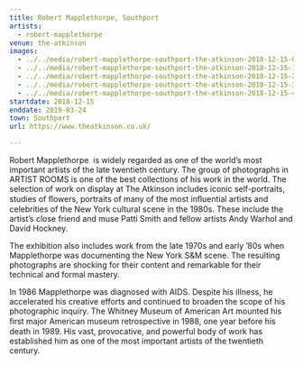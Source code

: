 ```yaml
---
title: Robert Mapplethorpe, Southport
artists:
  - robert-mapplethorpe
venue: the-atkinson
images:
  - ../../media/robert-mapplethorpe-southport-the-atkinson-2018-12-15-0.webp
  - ../../media/robert-mapplethorpe-southport-the-atkinson-2018-12-15-1.webp
  - ../../media/robert-mapplethorpe-southport-the-atkinson-2018-12-15-2.webp
  - ../../media/robert-mapplethorpe-southport-the-atkinson-2018-12-15-3.webp
  - ../../media/robert-mapplethorpe-southport-the-atkinson-2018-12-15-4.webp
startdate: 2018-12-15
enddate: 2019-03-24
town: Southport
url: https://www.theatkinson.co.uk/

---
```


Robert Mapplethorpe  is widely regarded as one of the world’s most important artists of the late twentieth century. The group of photographs in ARTIST ROOMS is one of the best collections of his work in the world. The selection of work on display at The Atkinson includes iconic self-portraits, studies of ﬂowers, portraits of many of the most inﬂuential artists and celebrities of the New York cultural scene in the 1980s. These include the artist’s close friend and muse Patti Smith and fellow artists Andy Warhol and David Hockney.

The exhibition also includes work from the late 1970s and early ’80s when Mapplethorpe was documenting the New York S&M scene. The resulting photographs are shocking for their content and remarkable for their technical and formal mastery.

In 1986 Mapplethorpe was diagnosed with AIDS. Despite his illness, he accelerated his creative efforts and continued to broaden the scope of his photographic inquiry. The Whitney Museum of American Art mounted his ﬁrst major American museum retrospective in 1988, one year before his death in 1989. His vast, provocative, and powerful body of work has established him as one of the most important artists of the twentieth century.
